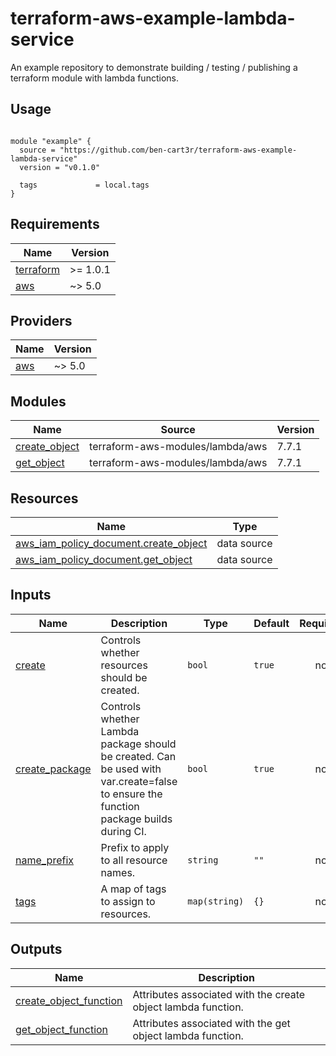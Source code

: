 # terraform-aws-example-lambda-service
An example repository to demonstrate building / testing / publishing a terraform module with lambda functions.

## Usage

```hcl

module "example" {
  source = "https://github.com/ben-cart3r/terraform-aws-example-lambda-service"
  version = "v0.1.0"

  tags             = local.tags
}
```
<!-- BEGIN_TF_DOCS -->
## Requirements

| Name | Version |
|------|---------|
| <a name="requirement_terraform"></a> [terraform](#requirement\_terraform) | >= 1.0.1 |
| <a name="requirement_aws"></a> [aws](#requirement\_aws) | ~> 5.0 |

## Providers

| Name | Version |
|------|---------|
| <a name="provider_aws"></a> [aws](#provider\_aws) | ~> 5.0 |

## Modules

| Name | Source | Version |
|------|--------|---------|
| <a name="module_create_object"></a> [create\_object](#module\_create\_object) | terraform-aws-modules/lambda/aws | 7.7.1 |
| <a name="module_get_object"></a> [get\_object](#module\_get\_object) | terraform-aws-modules/lambda/aws | 7.7.1 |

## Resources

| Name | Type |
|------|------|
| [aws_iam_policy_document.create_object](https://registry.terraform.io/providers/hashicorp/aws/latest/docs/data-sources/iam_policy_document) | data source |
| [aws_iam_policy_document.get_object](https://registry.terraform.io/providers/hashicorp/aws/latest/docs/data-sources/iam_policy_document) | data source |

## Inputs

| Name | Description | Type | Default | Required |
|------|-------------|------|---------|:--------:|
| <a name="input_create"></a> [create](#input\_create) | Controls whether resources should be created. | `bool` | `true` | no |
| <a name="input_create_package"></a> [create\_package](#input\_create\_package) | Controls whether Lambda package should be created. Can be used with var.create=false to ensure the function package builds during CI. | `bool` | `true` | no |
| <a name="input_name_prefix"></a> [name\_prefix](#input\_name\_prefix) | Prefix to apply to all resource names. | `string` | `""` | no |
| <a name="input_tags"></a> [tags](#input\_tags) | A map of tags to assign to resources. | `map(string)` | `{}` | no |

## Outputs

| Name | Description |
|------|-------------|
| <a name="output_create_object_function"></a> [create\_object\_function](#output\_create\_object\_function) | Attributes associated with the create object lambda function. |
| <a name="output_get_object_function"></a> [get\_object\_function](#output\_get\_object\_function) | Attributes associated with the get object lambda function. |
<!-- END_TF_DOCS -->